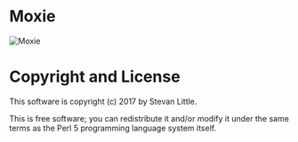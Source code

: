# Moxie

![Moxie](https://drinkmoxie.com/img/prod_moxie.png)

# Copyright and License

This software is copyright (c) 2017 by Stevan Little.

This is free software; you can redistribute it and/or modify it under
the same terms as the Perl 5 programming language system itself.
